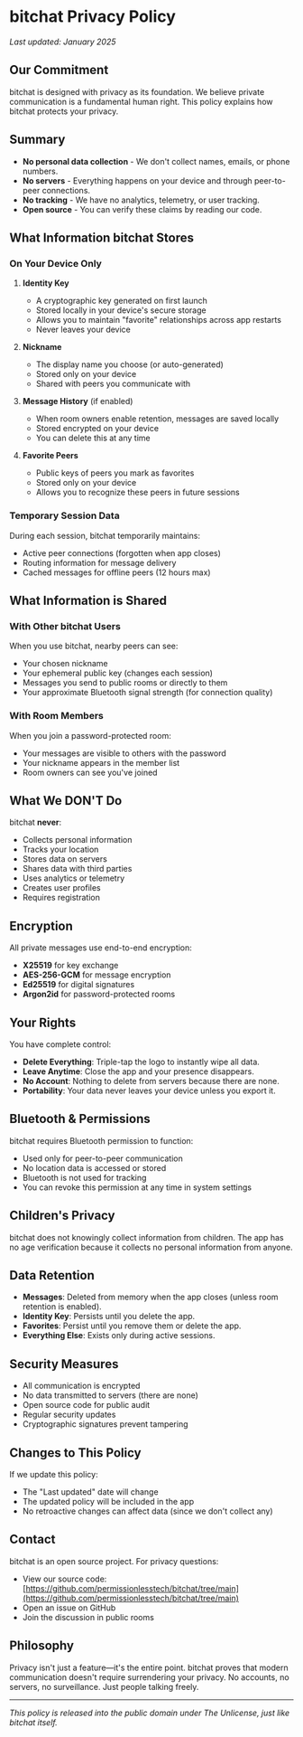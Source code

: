 # bitchat Privacy Policy

*Last updated: January 2025*

## Our Commitment

bitchat is designed with privacy as its foundation. We believe private communication is a fundamental human right. This policy explains how bitchat protects your privacy.

## Summary

- **No personal data collection** - We don't collect names, emails, or phone numbers.
- **No servers** - Everything happens on your device and through peer-to-peer connections.
- **No tracking** - We have no analytics, telemetry, or user tracking.
- **Open source** - You can verify these claims by reading our code.

## What Information bitchat Stores

### On Your Device Only

1. **Identity Key** 
   - A cryptographic key generated on first launch
   - Stored locally in your device's secure storage
   - Allows you to maintain "favorite" relationships across app restarts
   - Never leaves your device

2. **Nickname**
   - The display name you choose (or auto-generated)
   - Stored only on your device
   - Shared with peers you communicate with

3. **Message History** (if enabled)
   - When room owners enable retention, messages are saved locally
   - Stored encrypted on your device
   - You can delete this at any time

4. **Favorite Peers**
   - Public keys of peers you mark as favorites
   - Stored only on your device
   - Allows you to recognize these peers in future sessions

### Temporary Session Data

During each session, bitchat temporarily maintains:
- Active peer connections (forgotten when app closes)
- Routing information for message delivery
- Cached messages for offline peers (12 hours max)

## What Information is Shared

### With Other bitchat Users

When you use bitchat, nearby peers can see:
- Your chosen nickname
- Your ephemeral public key (changes each session)
- Messages you send to public rooms or directly to them
- Your approximate Bluetooth signal strength (for connection quality)

### With Room Members

When you join a password-protected room:
- Your messages are visible to others with the password
- Your nickname appears in the member list
- Room owners can see you've joined

## What We DON'T Do

bitchat **never**:
- Collects personal information
- Tracks your location
- Stores data on servers
- Shares data with third parties
- Uses analytics or telemetry
- Creates user profiles
- Requires registration

## Encryption

All private messages use end-to-end encryption:
- **X25519** for key exchange
- **AES-256-GCM** for message encryption
- **Ed25519** for digital signatures
- **Argon2id** for password-protected rooms

## Your Rights

You have complete control:
- **Delete Everything**: Triple-tap the logo to instantly wipe all data.
- **Leave Anytime**: Close the app and your presence disappears.
- **No Account**: Nothing to delete from servers because there are none.
- **Portability**: Your data never leaves your device unless you export it.

## Bluetooth & Permissions

bitchat requires Bluetooth permission to function:
- Used only for peer-to-peer communication
- No location data is accessed or stored
- Bluetooth is not used for tracking
- You can revoke this permission at any time in system settings

## Children's Privacy

bitchat does not knowingly collect information from children. The app has no age verification because it collects no personal information from anyone.

## Data Retention

- **Messages**: Deleted from memory when the app closes (unless room retention is enabled).
- **Identity Key**: Persists until you delete the app.
- **Favorites**: Persist until you remove them or delete the app.
- **Everything Else**: Exists only during active sessions.

## Security Measures

- All communication is encrypted
- No data transmitted to servers (there are none)
- Open source code for public audit
- Regular security updates
- Cryptographic signatures prevent tampering

## Changes to This Policy

If we update this policy:
- The "Last updated" date will change
- The updated policy will be included in the app
- No retroactive changes can affect data (since we don't collect any)

## Contact

bitchat is an open source project. For privacy questions:
- View our source code: [https://github.com/permissionlesstech/bitchat/tree/main](https://github.com/permissionlesstech/bitchat/tree/main)
- Open an issue on GitHub
- Join the discussion in public rooms

## Philosophy

Privacy isn't just a feature—it's the entire point. bitchat proves that modern communication doesn't require surrendering your privacy. No accounts, no servers, no surveillance. Just people talking freely.

---

*This policy is released into the public domain under The Unlicense, just like bitchat itself.*
